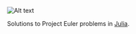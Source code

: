![Alt text](https://projecteuler.net/profile/buruzaemon.png "ars longa, vita
brevis")

Solutions to Project Euler problems in [Julia](http://julialang.org/).

